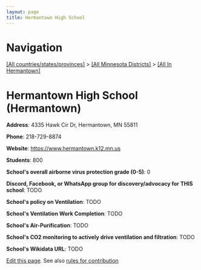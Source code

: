 ```yaml
---
layout: page
title: Hermantown High School
---
```

# Navigation

[[All countries/states/provinces]](../../..) > [[All Minnesota Districts]](../..) > [[All In Hermantown]](..)

# Hermantown High School (Hermantown)

**Address**: 4335 Hawk Cir Dr, Hermantown, MN 55811

**Phone**: 218-729-8874

**Website**: <https://www.hermantown.k12.mn.us>

**Students**: 800

**School's overall airborne virus protection grade (0-5)**: 0

**Discord, Facebook, or WhatsApp group for discovery/advocacy for THIS school**: TODO

**School's policy on Ventilation**: TODO

**School's Ventilation Work Completion**: TODO

**School's Air-Purification**: TODO

**School's CO2 monitoring to actively drive ventilation and filtration**: TODO

**School's Wikidata URL**: TODO


[Edit this page](https://github.com/ventilate-schools/MN/edit/main/./Hermantown/Hermantown_High_School.md). See also [rules for contribution](../../../contribution-rules/)